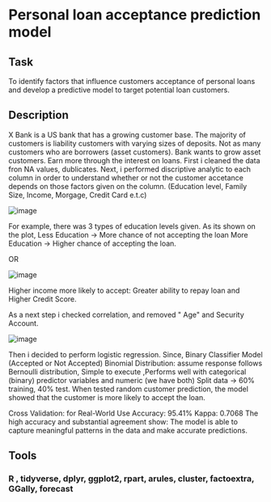 # Personal loan acceptance prediction model 

## Task
To identify factors that influence customers acceptance of personal loans and develop a predictive model to target potential loan customers.

## Description
X Bank is a US bank that has a growing customer base. The majority of customers is liability customers with varying sizes of deposits. 
Not as many customers who are borrowers (asset customers). Bank wants to grow asset customers. Earn more through the interest on loans. 
First i cleaned the data fron NA values, dublicates. Next, i performed discriptive analytic to each column in order to understand whether or not the customer accetance depends on those factors given on the column. (Education level, Family Size, Income, Morgage, Credit Card e.t.c) 

![image](https://github.com/asselkassenova/data_analyst_portfolio/assets/130527153/4d5fdf3a-9f3b-422b-8490-0e6304d34826)

For example, there was 3 types of education levels given. As its shown on the plot, Less Education → More chance of not accepting the loan 
More Education → Higher chance of accepting the loan.

OR 

![image](https://github.com/asselkassenova/data_analyst_portfolio/assets/130527153/9f337f6b-a65b-49fb-ac29-725c00592419)

Higher income more likely to accept: Greater ability to repay loan and Higher Credit Score.

As a next step i checked correlation, and removed " Age" and Security Account. 

![image](https://github.com/asselkassenova/data_analyst_portfolio/assets/130527153/202473ca-b323-4b5a-8c37-f2ce9bae9ba3)

Then i decided to perform logistic regression. Since, Binary Classifier Model (Accepted or Not Accepted)
Binomial Distribution: assume response follows Bernoulli distribution, Simple to execute ,Performs well with categorical (binary) predictor variables and numeric (we have both) Split data → 60% training, 40% test. When tested random customer prediction, the model showed that the customer is more likely to accept the loan. 

Cross Validation: for Real-World Use 
Accuracy: 95.41% 
Kappa: 0.7068
The high accuracy and substantial agreement show:
The model is able to capture meaningful patterns in the data and make accurate predictions.

## Tools
### R , tidyverse, dplyr, ggplot2, rpart, arules, cluster, factoextra, GGally, forecast

